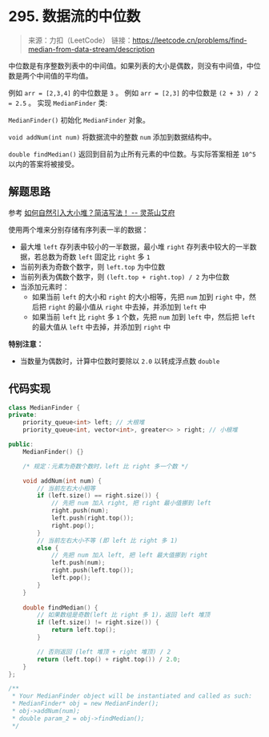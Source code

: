 ﻿# 295. 数据流的中位数
> 来源：力扣（LeetCode）
链接：https://leetcode.cn/problems/find-median-from-data-stream/description

中位数是有序整数列表中的中间值。如果列表的大小是偶数，则没有中间值，中位数是两个中间值的平均值。

例如 `arr = [2,3,4]` 的中位数是 `3` 。
例如 `arr = [2,3]` 的中位数是 `(2 + 3) / 2 = 2.5` 。
实现 `MedianFinder` 类:

`MedianFinder()` 初始化 `MedianFinder` 对象。

`void addNum(int num)` 将数据流中的整数 `num` 添加到数据结构中。

`double findMedian()` 返回到目前为止所有元素的中位数。与实际答案相差 `10^5` 以内的答案将被接受。

## 解题思路
参考 [如何自然引入大小堆？简洁写法！ -- 灵茶山艾府](https://leetcode.cn/problems/find-median-from-data-stream/solutions/3015873/ru-he-zi-ran-yin-ru-da-xiao-dui-jian-ji-4v22k/)

使用两个堆来分别存储有序列表一半的数据：
- 最大堆 `left` 存列表中较小的一半数据，最小堆 `right` 存列表中较大的一半数据，若总数为奇数 `left` 固定比 `right` 多 `1`
- 当前列表为奇数个数字，则 `left.top` 为中位数
- 当前列表为偶数个数字，则 `(left.top + right.top) / 2` 为中位数
- 当添加元素时：
    - 如果当前 `left` 的大小和 `right` 的大小相等，先把 `num` 加到 `right` 中，然后把 `right` 的最小值从 `right` 中去掉，并添加到 `left` 中
    - 如果当前 `left` 比 `right` 多 `1` 个数，先把 `num` 加到 `left` 中，然后把 `left` 的最大值从 `left` 中去掉，并添加到 `right` 中


**特别注意：**
- 当数量为偶数时，计算中位数时要除以 `2.0` 以转成浮点数 `double`

## 代码实现
```cpp
class MedianFinder {
private:
    priority_queue<int> left; // 大根堆
    priority_queue<int, vector<int>, greater<> > right; // 小根堆

public:
    MedianFinder() {}

    /* 规定：元素为奇数个数时，left 比 right 多一个数 */

    void addNum(int num) {
        // 当前左右大小相等
        if (left.size() == right.size()) {
            // 先把 num 加入 right, 把 right 最小值挪到 left
            right.push(num);
            left.push(right.top());
            right.pop();
        }
        // 当前左右大小不等 (即 left 比 right 多 1)
        else {
            // 先把 num 加入 left, 把 left 最大值挪到 right
            left.push(num);
            right.push(left.top());
            left.pop();
        }
    }
    
    double findMedian() {
        // 如果数组是奇数(left 比 right 多 1)，返回 left 堆顶
        if (left.size() != right.size()) {
            return left.top();
        }

        // 否则返回 (left 堆顶 + right 堆顶) / 2 
        return (left.top() + right.top()) / 2.0;
    }
};

/**
 * Your MedianFinder object will be instantiated and called as such:
 * MedianFinder* obj = new MedianFinder();
 * obj->addNum(num);
 * double param_2 = obj->findMedian();
 */
```
